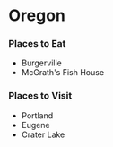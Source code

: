 # Oregon

### Places to Eat
- Burgerville
- McGrath's Fish House

### Places to Visit
- Portland
- Eugene
- Crater Lake

